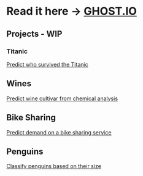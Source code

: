 # Read it here -> [GHOST.IO](https://npguy-2.ghost.io/)

## Projects - WIP

### Titanic 

[Predict who survived the Titanic](./titanic/titanic.ipynb)

## Wines 

[Predict wine cultivar from chemical analysis](./wines/wines.ipynb)

## Bike Sharing

[Predict demand on a bike sharing service](./bikesV2/bikes.ipynb)

## Penguins

[Classify penguins based on their size](./penguins/penguins.ipynb)
